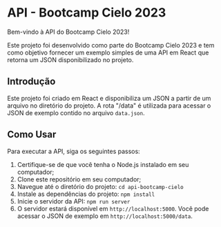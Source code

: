 # API - Bootcamp Cielo 2023

Bem-vindo à API do Bootcamp Cielo 2023!

Este projeto foi desenvolvido como parte do Bootcamp Cielo 2023 e tem como objetivo fornecer um exemplo simples de uma API em React que retorna um JSON disponibilizado no projeto.

## Introdução

Este projeto foi criado em React e disponibiliza um JSON a partir de um arquivo no diretório do projeto. A rota "/data" é utilizada para acessar o JSON de exemplo contido no arquivo `data.json`.

## Como Usar

Para executar a API, siga os seguintes passos:

1. Certifique-se de que você tenha o Node.js instalado em seu computador;
2. Clone este repositório em seu computador;
3. Navegue até o diretório do projeto: `cd api-bootcamp-cielo`
4. Instale as dependências do projeto: `npm install`
5. Inicie o servidor da API: `npm run server`
6. O servidor estará disponível em `http://localhost:5000`. Você pode acessar o JSON de exemplo em `http://localhost:5000/data`.